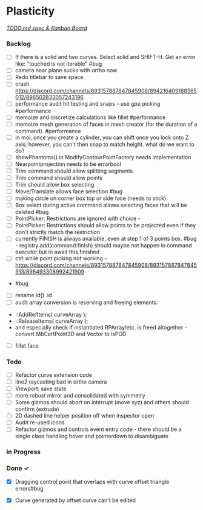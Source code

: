# Plasticity

<em>[TODO.md spec & Kanban Board](https://bit.ly/3fCwKfM)</em>

### Backlog

- [ ] If there is a solid and two curves. Select solid and SHIFT-H. Get an error like: "touched is not iterable" #bug  
- [ ] camera near plane sucks with ortho now  
- [ ] Redo titlebar to save space  
- [ ] crash https://discord.com/channels/893157887847845908/894216409188565012/896502833057243196  
- [ ] performance audit hit testing and snaps - use gpu picking #performance  
- [ ] memoize and discretize calculations like fillet #performance  
- [ ] memoize mesh generation of faces in mesh creator (for the duration of a command). #performance  
- [ ] in moi, once you create a cylinder, you can shift once you lock onto Z axis; however, you can't then snap to match height. what do we want to do?  
- [ ] showPhantoms() in ModifyContourPointFactory needs implementation  
- [ ] Nearpointprojection needs to be errorbool  
- [ ] Trim command should allow splitting segments  
- [ ] Trim command should allow points  
- [ ] Trim should allow box selecting  
- [ ] Move/Translate allows face selection #bug  
- [ ] making circle on corner box top or side face (needs to stick)  
- [ ] Box select during active command allows selecting faces that will be deleted #bug  
- [ ] PointPicker: Restrictions are ignored with choice -  
- [ ] PointPicker: Restrictions should allow points to be projected even if they don't strictly match the restriction  
- [ ] currently FINISH is always available, even at step 1 of 3 points box. #bug - registry.add(command:finish) should maybe not happen in command executor but in await this.finished  
- [ ] ctrl while point picking not working - https://discord.com/channels/893157887847845908/893157887847845913/896493308992421909  
- #bug  
- [ ] rename Id() .id  
- [ ] audit array conversion is reserving and freeing elements:  
- ::AddRefItems( curveArray );  
- ::ReleaseItems( curveArray );  
- and especially check if instantiated RPArray/etc. is freed altogether - convert MbCartPoint3D and Vector to isPOD  
- [ ] fillet face  

### Todo

- [ ] Refactor curve extension code  
- [ ] line2 raycasting bad in ortho camera  
- [ ] Viewport: save state  
- [ ] more robust mirror and consolidated with symmetry  
- [ ] Some gizmos should abort on interrupt (move xyz) and others should confirm (extrude)  
- [ ] 2D dashed line helper position off when inspector open  
- [ ] Audit re-used icons  
- [ ] Refactor gizmos and controls event entry code - there should be a single class handling hover and pointerdown to disambiguate  

### In Progress


### Done ✓

- [x] Dragging control point that overlaps with curve offset triangle errors#bug  
- [x] Curve generated by offset curve can't be edited  

